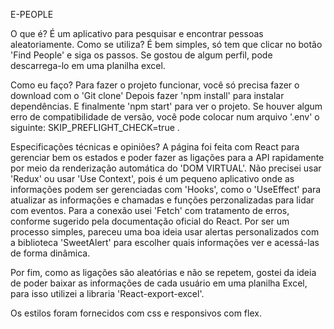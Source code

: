 E-PEOPLE

O que é?
É um aplicativo para pesquisar e encontrar pessoas aleatoriamente.
Como se utiliza? É bem simples, só tem que clicar no botão 'Find People' e siga os passos.
Se gostou de algum perfil, pode descarrega-lo em uma planilha excel.

Como eu faço?
Para fazer o projeto funcionar, você só precisa fazer o download com o 'Git clone'
Depois fazer 'npm install' para instalar dependências.
E finalmente 'npm start' para ver o projeto.
Se houver algum erro de compatibilidade de versão, você pode colocar num arquivo '.env' o siguinte: SKIP_PREFLIGHT_CHECK=true .


Especificações técnicas e opiniões?
A página foi feita com React para gerenciar bem os estados e poder fazer as ligações para a API rapidamente por meio da renderização automática do 'DOM VIRTUAL'.
Não precisei usar 'Redux' ou usar 'Use Context', pois é um pequeno aplicativo onde as informações podem ser gerenciadas com 'Hooks', como o 'UseEffect' para atualizar as informações e chamadas e funções perzonalizadas para lidar com eventos.
Para a conexão usei 'Fetch' com tratamento de erros, conforme sugerido pela documentação oficial do React.
Por ser um processo simples, pareceu uma boa ideia usar alertas personalizados com a biblioteca 'SweetAlert' para escolher quais informações ver e acessá-las de forma dinâmica.

Por fim, como as ligações são aleatórias e não se repetem, gostei da ideia de poder baixar as informações de cada usuário em uma planilha Excel, para isso utilizei a libraria 'React-export-excel'.

Os estilos foram fornecidos com css e responsivos com flex.
